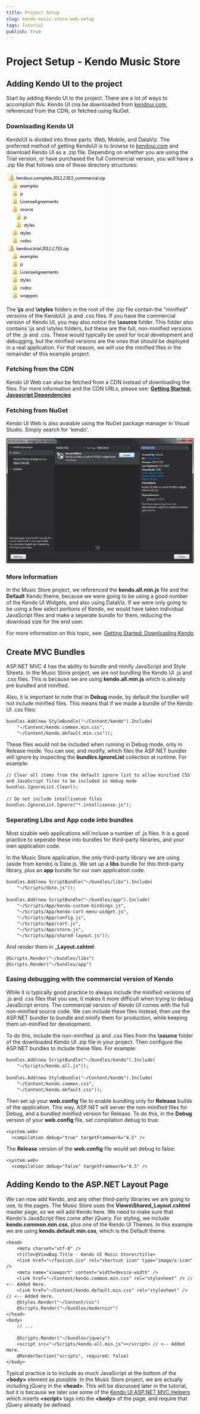 ```yaml
---
title: Project Setup
slug: kendo-music-store-web-setup
tags: Tutorial
publish: true
---
```


# Project Setup - Kendo Music Store

## Adding Kendo UI to the project

Start by adding Kendo UI to the project. There are a lot of ways to accomplish this.
Kendo UI cna be downloaded from [kendoui.com](http://www.kendoui.com/download), referenced from the CDN, or fetched
using NuGet.

### Downloading Kendo UI

KendoUI is divided into three parts: Web, Mobile, and DataViz.
The preferred method of getting KendoUI is to browse to [kendoui.com](http://www.kendoui.com/download) and download Kendo UI as a .zip file.
Depending on whether you are using the Trial version, or have purchased the full Commercial version,
you will have a .zip file that follows one of these directory structures:

![kendo-commecrial-zip-layout](images/kendo-commecrial-zip-layout.png)

The **\js** and **\styles** folders in the root of the .zip file contain the "minified"
versions of the KendoUI .js and .css files.
If you have the commercial version of Kendo UI, you may also notice the **\source** folder.
This folder also contains \js and \styles folders, but these are the full, non-minified versions
of the .js and .css.
These would typically be used for local development and debugging, but the minified versions
are the ones that should be deployed in a real application.
For that reason, we will use the minified files in the remainder of this example project.

### Fetching from the CDN

Kendo UI Web can also be fetched from a CDN instead of downloading the files. For more
information and the CDN URLs, please see: **[Getting Started: Javascript Dependencies](http://docs.kendoui.com/getting-started/javascript-dependencies)**

### Fetching from NuGet

Kendo UI Web is also avaiable using the NuGet package manager in Visual Studio. Simply search for 'kendo'.

![kendo-nuget](images/kendo-nuget.png)

### More Information

In the Music Store project, we referenced the **kendo.all.min.js** file and the **Default**
Kendo theme, because we were going to be using a good number of the Kendo UI Widgets,
and also using DataViz. If we were only going to be using a few select portions of Kendo,
we would have taken individual JavaScript files and make a seperate bundle for them, reducing
the download size for the end user.

For more information on this topic, see: [Getting Started: Downloading Kendo](http://docs.kendoui.com/getting-started/downloading-kendo)

## Create MVC Bundles

ASP.NET MVC 4 has the ability to bundle and minify JavaScript and Style Sheets. In the Music Store
project, we are not bundling the Kendo UI .js and .css files. This is because we are using
**kendo.all.min.js** which is already pre bundled and minified.

Also, it is important to note that in **Debug** mode, by default the bundler will not include minified files.
This means that if we made a bundle of the Kendo UI .css files:

    bundles.Add(new StyleBundle("~/Content/kendo").Include(
        "~/Content/kendo.common.min.css",
        "~/Content/kendo.default.min.css"));

These files would not be included when running in Debug mode, only in Release mode.
You can see, and modify, which files the ASP.NET bundler will ignore by inspecting
the **bundles.IgnoreList** collection at runtime. For example:

    // Clear all items from the default ignore list to allow minified CSS and JavaScript files to be included in debug mode
    bundles.IgnoreList.Clear();
    
    // Do not include intellisense files
    bundles.IgnoreList.Ignore("*.intellisense.js");

### Seperating Libs and App code into bundles

Most sizable web applications will incluse a number of .js files. It is a good practice to seperate these into
bundles for third-party libraries, and your own application code.

In the Music Store application, the only third-party library we are using (aside from kendo) is Date.js.
We set up a **libs** bundle for this third-party library, plus an **app** bundle for our own application code.

    bundles.Add(new ScriptBundle("~/bundles/libs").Include(
        "~/Scripts/date.js"));

    bundles.Add(new ScriptBundle("~/bundles/app").Include(
        "~/Scripts/App/kendo-custom-bindings.js",
        "~/Scripts/App/kendo-cart-menu-widget.js",
        "~/Scripts/App/config.js",
        "~/Scripts/App/cart.js",
        "~/Scripts/App/store.js",
        "~/Scripts/App/shared-layout.js"));

And render them in **_Layout.cshtml**:

    @Scripts.Render("~/bundles/libs")
    @Scripts.Render("~/bundles/app")

### Easing debugging with the commercial version of Kendo

While it is typically good practice to always include the minified versions of .js and .css files that you use,
it makes it more difficult when trying to debug JavaScript errors. The commercial version of Kendo UI comes with the
full non-minified source code. We can include these files instead, then use the ASP.NET bundler to bundle and minify them
for production, while keeping them un-minified for development.

To do this, include the non-minified .js and .css files from the **\source** folder of the downloaded Kendo UI .zip file in your project.
Then configure the ASP.NET bundles to include these files. For example:

    bundles.Add(new ScriptBundle("~/bundles/kendo").Include(
        "~/Scripts/kendo.all.js"));

    bundles.Add(new StyleBundle("~/Content/kendo").Include(
        "~/Content/kendo.common.css",
        "~/Content/kendo.default.css"));

Then set up your **web.config** file to enable bundling only for **Release** builds of the application.
This way, ASP.NET will server the non-minified files for Debug, and a bundled minified version for Release.
To do this, in the **Debug** version of your **web.config** file, set compilation debug to true:

    <system.web>
      <compilation debug="true" targetFramework="4.5" />

The **Release** version of the **web.config** file would set debug to false:

    <system.web>
      <compilation debug="false" targetFramework="4.5" />

## Adding Kendo to the ASP.NET Layout Page

We can now add Kendo, and any other third-party libraries we are going to use, to the pages.
The Music Store uses the **Views\Shared\_Layout.cshtml** master page, so we will add Kendo here.
We need to make sure that Kendo's JavaScript files come after jQuery. For styling, we include
**kendo.common.min.css**, plus one of the Kendo UI Themes. In this example we are using
**kendo.default.min.css**, which is the Default theme.

    <head>
        <meta charset="utf-8" />
        <title>@ViewBag.Title - Kendo UI Music Store</title>
        <link href="~/favicon.ico" rel="shortcut icon" type="image/x-icon" />
        <meta name="viewport" content="width=device-width" />
        <link href="~/Content/kendo.common.min.css" rel="stylesheet" /> // <-- Added Here.
        <link href="~/Content/kendo.default.min.css" rel="stylesheet" /> // <-- Added Here.
        @Styles.Render("~/Content/css")
        @Scripts.Render("~/bundles/modernizr")
    </head>
    <body>
        // ...
        
        @Scripts.Render("~/bundles/jquery")
        <script src="~/Scripts/kendo.all.min.js"></script> // <-- Added Here.
        @RenderSection("scripts", required: false)
    </body>

Typical practice is to include as much JavaScript at the bottom of the **&lt;body&gt;** element as possible.
In the Music Store project, we are actually including jQuery in the **&lt;head&gt;**. This will be discussed
later in the tutorial, but it is because we later use some of the [Kendo UI ASP.NET MVC Helpers](http://docs.kendoui.com/getting-started/using-kendo-with/aspnet-mvc/introduction#using-kendo-ui-in-aspnet-mvc-4-application)
which inserts **&lt;script&gt;** tags into the **&lt;body&gt;** of the page, and require that jQuery already be defined.
